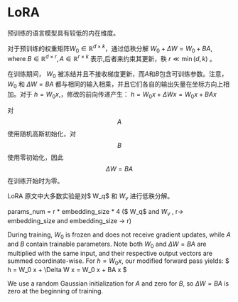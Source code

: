 # LoRA

预训练的语言模型具有较低的内在维度。

对于预训练的权重矩阵$W_0\in \mathbb{R}^{d\times k}$，通过低秩分解 $W_0+\Delta W=W_0+BA$, where $B\in \mathbb{R}^{d\times r}, A\in \mathbb{R}^{r\times k}$ 表示,后者来约束其更新，秩 $r \ll \min(d,k)$ 。

在训练期间， $W_0$ 被冻结并且不接收梯度更新，而$A$和$B$包含可训练参数。注意，$W_0$ 和 $\Delta W=BA$  都与相同的输入相乘，并且它们各自的输出矢量在坐标方向上相加。对于 $h = W_0x$,，修改的前向传递产生： 
$h = W_0 x + \Delta W x = W_0 x + BA x$

对$$A$$使用随机高斯初始化，对$$B$$使用零初始化，因此$$\Delta W=BA$$在训练开始时为零。

LoRA 原文中大多数实验是对$ W_q$ 和 $W_v$ 进行低秩分解。

params_num = r * embedding_size * 4
($ W_q$ and  $W_v$ , r-> embedding_size and embedding_size -> r)

During training, $W_0$ is frozen and does not receive gradient updates, while $A$ and $B$ contain trainable parameters.
Note both $W_0$ and $\Delta W=BA$ are multiplied with the same input, and their respective output vectors are summed coordinate-wise.
For $h = W_0x$, our modified forward pass yields:
$
h = W_0 x + \Delta W x = W_0 x + BA x
$

We use a random Gaussian initialization for $A$ and zero for $B$, so $\Delta W=BA$ is zero at the beginning of training.